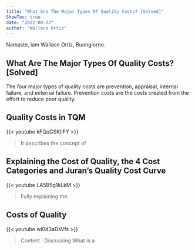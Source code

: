 ```yaml
---
title: "What Are The Major Types Of Quality Costs? [Solved]"
ShowToc: true 
date: "2022-08-23"
author: "Wallace Ortiz" 
---
```


Namaste, iam Wallace Ortiz, Buongiorno.
## What Are The Major Types Of Quality Costs? [Solved]
The four major types of quality costs are prevention, appraisal, internal failure, and external failure. Prevention costs are the costs created from the effort to reduce poor quality.

## Quality Costs in TQM
{{< youtube kFQuGSKIiFY >}}
>It describes the concept of 

## Explaining the Cost of Quality, the 4 Cost Categories and Juran’s Quality Cost Curve
{{< youtube LA5B5g1kLkM >}}
>Fully explaining the 

## Costs of Quality
{{< youtube wi0d3aDsVfs >}}
>Content : Discussing What is a 

